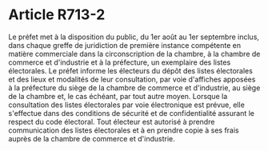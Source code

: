# Article R713-2

Le préfet met à la disposition du public, du 1er août au 1er septembre inclus, dans chaque greffe de juridiction de première instance compétente en matière commerciale dans la circonscription de la chambre, à la chambre de commerce et d'industrie et à la préfecture, un exemplaire des listes électorales.   Le préfet informe les électeurs du dépôt des listes électorales et des lieux et modalités de leur consultation, par voie d'affiches apposées à la préfecture du siège de la chambre de commerce et d'industrie, au siège de la chambre et, le cas échéant, par tout autre moyen.   Lorsque la consultation des listes électorales par voie électronique est prévue, elle s'effectue dans des conditions de sécurité et de confidentialité assurant le respect du code électoral.   Tout électeur est autorisé à prendre communication des listes électorales et à en prendre copie à ses frais auprès de la chambre de commerce et d'industrie.